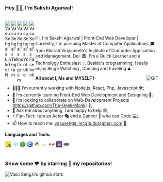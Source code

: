 ### Hey 👋🏽, I'm [Sakshi Agarwal!](https://www.youtube.com/channel/UCf0tk1ZU6QX3waEJqxHhHOA?view_as=subscriber) 

<br/>

<a href="https://www.linkedin.com/in/vasu-sehgal-a28085144/">
  <img align="left" alt="Vasu Sehgal's LinkdeIN" width="20px" src="https://cdn.jsdelivr.net/npm/simple-icons@v3/icons/linkedin.svg" />
</a>
<a href="https://t.me/thegeekmonk">
  <img align="left" alt="Vasu Sehgal's Telegram" width="20px" src="https://cdn.jsdelivr.net/npm/simple-icons@v3/icons/telegram.svg" />
</a>
<a href="https://www.instagram.com/the_vasusehgal/">
  <img align="left" alt="Vasu Sehgal's Instagram" width="20px" src="https://cdn.jsdelivr.net/npm/simple-icons@v3/icons/instagram.svg" />
</a>
<a href="https://www.youtube.com/channel/UCf0tk1ZU6QX3waEJqxHhHOA?v">
  <img align="left" alt="Vasu Sehgal's Youtube" width="20px" src="https://cdn.jsdelivr.net/npm/simple-icons@3.2.0/icons/youtube.svg" />
</a>
<a href="https://www.facebook.com/vasu.sehgal.75">
  <img align="left" alt="Vasu Sehgal's Facebook" width="20px" src="https://cdn.jsdelivr.net/npm/simple-icons@3.2.0/icons/facebook.svg" />
</a>
<br/>
<br/>

Hi, I'm Sakshi Agarwal |  Front-End Web Developer |  Currently, I'm pursuing Master of Computer Applications 🎓 from Bharati Vidyapeeth's Institute of Computer Application and Management, Deli 🏛. I'm a Quick Learner and a Technology Enthusiast 💡. Beside's programming, I really enjoy Binge Watching , Dancing and traveling ⛰️.

  <img align="right" alt="GIF" src="https://media.giphy.com/media/836HiJc7pgzy8iNXCn/giphy.gif" />
  
**All about I, Me and MYSELF !:**

- 👨🏽‍💻 I’m currently working with Node.js, React, Php, Javascript 🛠;
- 🌱 I’m currently learning Front-End Web Development and Designing 🚀; 
- 👯 I’m looking to collaborate on Web-Development Projects (https://github.com/The-Geek-Monk) 🤝;
- 💬 Ask me about anything, I am happy to help 😎;
- ⚡️ Fun-Fact: I am an Actor 🎭 and a Dancer 💃 who can Code 💻;
- 📫 How to reach me: vasusehgal.mca19.du@gmail.com 📧;

**Languages and Tools:**  

<code><img height="20" src="https://raw.githubusercontent.com/github/explore/80688e429a7d4ef2fca1e82350fe8e3517d3494d/topics/javascript/javascript.png"></code>
<code><img height="20" src="https://raw.githubusercontent.com/github/explore/80688e429a7d4ef2fca1e82350fe8e3517d3494d/topics/react/react.png"></code>
<code><img height="20" src="https://raw.githubusercontent.com/github/explore/80688e429a7d4ef2fca1e82350fe8e3517d3494d/topics/nodejs/nodejs.png"></code>
<code><img height="20" src="https://raw.githubusercontent.com/github/explore/80688e429a7d4ef2fca1e82350fe8e3517d3494d/topics/cpp/cpp.png"></code>
<code><img height="20" src="https://raw.githubusercontent.com/github/explore/80688e429a7d4ef2fca1e82350fe8e3517d3494d/topics/python/python.png"></code>
<code><img height="20" src="https://raw.githubusercontent.com/github/explore/80688e429a7d4ef2fca1e82350fe8e3517d3494d/topics/mysql/mysql.png"></code>
<code><img height="20" src="https://raw.githubusercontent.com/github/explore/80688e429a7d4ef2fca1e82350fe8e3517d3494d/topics/git/git.png"></code>
<code><img height="20" src="https://raw.githubusercontent.com/github/explore/80688e429a7d4ef2fca1e82350fe8e3517d3494d/topics/bootstrap/bootstrap.png"></code>
<code><img height="20" src="https://raw.githubusercontent.com/github/explore/80688e429a7d4ef2fca1e82350fe8e3517d3494d/topics/php/php.png"></code>
<br/>
<br/>
### Show some ❤️ by starring 🌟 my repositories!





![Vasu Sehgal's github stats](https://github-readme-stats.vercel.app/api?username=The-Geek-Monk&show_icons=true&hide_border=true)

